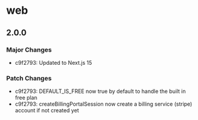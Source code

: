 # web

## 2.0.0

### Major Changes

- c9f2793: Updated to Next.js 15

### Patch Changes

- c9f2793: DEFAULT_IS_FREE now true by default to handle the built in free plan
- c9f2793: createBillingPortalSession now create a billing service (stripe) account if not created yet
